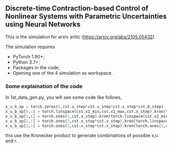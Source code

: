 ## Discrete-time Contraction-based Control of Nonlinear Systems with Parametric Uncertainties using Neural Networks

This is the simulation for arxiv artilc   (https://arxiv.org/abs/2105.05432).

The simulation requires 
- PyTorch 1.90+;
- Python 3.7+;
- Packages in the code;
- Opening one of the 4 simulation as workspace.

### Some explaination of the code
In 1st_data_gen.py, you will see some code like follows,
```python
x_u_b_xp = torch.zeros(6,cst.u_step*cst.x_step*cst.x_step*cst.b_step)
x_u_b_xp[0,:] = torch.linspace(cst.x1_min,cst.x1_max,cst.x_step).kron(torch.ones(1,cst.x_step)).kron(torch.ones(1,cst.u_step)).kron(torch.ones(1,cst.b_step))
x_u_b_xp[1,:] = torch.ones(1,cst.x_step).kron(torch.linspace(cst.x2_min,cst.x2_max,cst.x_step)).kron(torch.ones(1,cst.u_step)).kron(torch.ones(1,cst.b_step))
x_u_b_xp[2,:] = torch.ones(1,cst.x_step*cst.x_step).kron(torch.linspace(cst.u_min,cst.u_max,cst.u_step)).kron(torch.ones(1,cst.b_step))
x_u_b_xp[3,:] = torch.ones(1,cst.x_step*cst.x_step).kron(torch.ones(1,cst.u_step)).kron(torch.linspace(cst.b_min,cst.b_max,cst.b_step))
```
this use the Kronecker product to generate combinations of possible x,u and r. 

